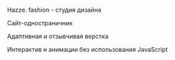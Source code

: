 Hazze. fashion - студия дизайна


Сайт-одностраничник

Адаптивная и отзывчивая верстка

Интерактив и анимации без использования JavaScript